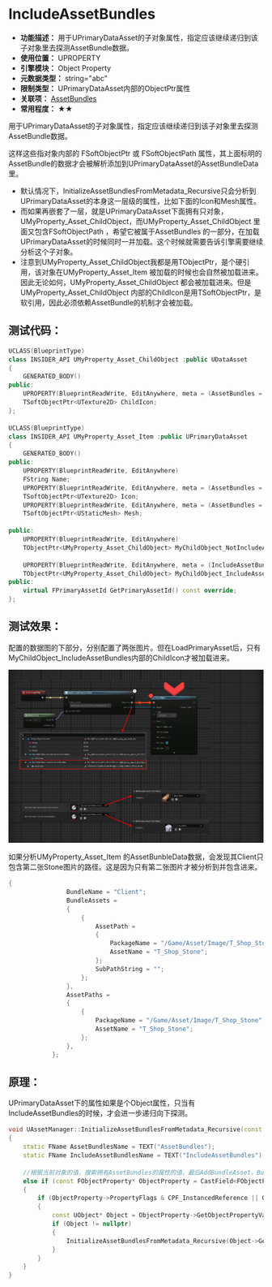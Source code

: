 ﻿# IncludeAssetBundles

- **功能描述：** 用于UPrimaryDataAsset的子对象属性，指定应该继续递归到该子对象里去探测AssetBundle数据。
- **使用位置：** UPROPERTY
- **引擎模块：** Object Property
- **元数据类型：** string="abc"
- **限制类型：** UPrimaryDataAsset内部的ObjectPtr属性
- **关联项：** [AssetBundles](../AssetBundles/AssetBundles.md)
- **常用程度：** ★★

用于UPrimaryDataAsset的子对象属性，指定应该继续递归到该子对象里去探测AssetBundle数据。

这样这些指对象内部的 FSoftObjectPtr 或 FSoftObjectPath 属性，其上面标明的AssetBundle的数据才会被解析添加到UPrimaryDataAsset的AssetBundleData里。

- 默认情况下，InitializeAssetBundlesFromMetadata_Recursive只会分析到UPrimaryDataAsset的本身这一层级的属性，比如下面的Icon和Mesh属性。
- 而如果再嵌套了一层，就是UPrimaryDataAsset下面拥有只对象，UMyProperty_Asset_ChildObject，而UMyProperty_Asset_ChildObject 里面又包含FSoftObjectPath ，希望它被属于AssetBundles 的一部分，在加载UPrimaryDataAsset的时候同时一并加载。这个时候就需要告诉引擎需要继续分析这个子对象。
- 注意到UMyProperty_Asset_ChildObject我都是用TObjectPtr，是个硬引用，该对象在UMyProperty_Asset_Item 被加载的时候也会自然被加载进来。因此无论如何，UMyProperty_Asset_ChildObject 都会被加载进来。但是UMyProperty_Asset_ChildObject 内部的ChildIcon是用TSoftObjectPtr，是软引用，因此必须依赖AssetBundle的机制才会被加载。

## 测试代码：

```cpp
UCLASS(BlueprintType)
class INSIDER_API UMyProperty_Asset_ChildObject :public UDataAsset
{
	GENERATED_BODY()
public:
	UPROPERTY(BlueprintReadWrite, EditAnywhere, meta = (AssetBundles = "Client"))
	TSoftObjectPtr<UTexture2D> ChildIcon;
};

UCLASS(BlueprintType)
class INSIDER_API UMyProperty_Asset_Item :public UPrimaryDataAsset
{
	GENERATED_BODY()
public:
	UPROPERTY(BlueprintReadWrite, EditAnywhere)
	FString Name;
	UPROPERTY(BlueprintReadWrite, EditAnywhere, meta = (AssetBundles = "UI,Game"))
	TSoftObjectPtr<UTexture2D> Icon;
	UPROPERTY(BlueprintReadWrite, EditAnywhere, meta = (AssetBundles = "Game"))
	TSoftObjectPtr<UStaticMesh> Mesh;

public:
	UPROPERTY(BlueprintReadWrite, EditAnywhere)
	TObjectPtr<UMyProperty_Asset_ChildObject> MyChildObject_NotIncludeAssetBundles;

	UPROPERTY(BlueprintReadWrite, EditAnywhere, meta = (IncludeAssetBundles))
	TObjectPtr<UMyProperty_Asset_ChildObject> MyChildObject_IncludeAssetBundles;
public:
	virtual FPrimaryAssetId GetPrimaryAssetId() const override;
};
```

## 测试效果：

配置的数据图的下部分，分别配置了两张图片。但在LoadPrimaryAsset后，只有MyChildObject_IncludeAssetBundles内部的ChildIcon才被加载进来。

![IncludeAssetBundles](IncludeAssetBundles.jpg)

如果分析UMyProperty_Asset_Item 的AssetBunbleData数据，会发现其Client只包含第二张Stone图片的路径。这是因为只有第二张图片才被分析到并包含进来。

```cpp
{
				BundleName = "Client";
				BundleAssets =
				{
					{
						AssetPath =
						{
							PackageName = "/Game/Asset/Image/T_Shop_Stone";
							AssetName = "T_Shop_Stone";
						};
						SubPathString = "";
					};
				},
				AssetPaths =
				{
					{
						PackageName = "/Game/Asset/Image/T_Shop_Stone";
						AssetName = "T_Shop_Stone";
					};
				},
			};
```

## 原理：

UPrimaryDataAsset下的属性如果是个Object属性，只当有IncludeAssetBundles的时候，才会进一步递归向下探测。

```cpp
void UAssetManager::InitializeAssetBundlesFromMetadata_Recursive(const UStruct* Struct, const void* StructValue, FAssetBundleData& AssetBundle, FName DebugName, TSet<const void*>& AllVisitedStructValues) const
{
	static FName AssetBundlesName = TEXT("AssetBundles");
	static FName IncludeAssetBundlesName = TEXT("IncludeAssetBundles");

	//根据当前对象的值，搜索拥有AssetBundles的属性的值，最后AddBundleAsset，BundleName就是设置的值，而FoundRef是引用的对象的资产路径
	else if (const FObjectProperty* ObjectProperty = CastField<FObjectProperty>(Property))
	{
		if (ObjectProperty->PropertyFlags & CPF_InstancedReference || ObjectProperty->GetOwnerProperty()->HasMetaData(IncludeAssetBundlesName))
		{
			const UObject* Object = ObjectProperty->GetObjectPropertyValue(PropertyValue);
			if (Object != nullptr)
			{
				InitializeAssetBundlesFromMetadata_Recursive(Object->GetClass(), Object, AssetBundle, Object->GetFName(), AllVisitedStructValues);
			}
		}
	}
}
```